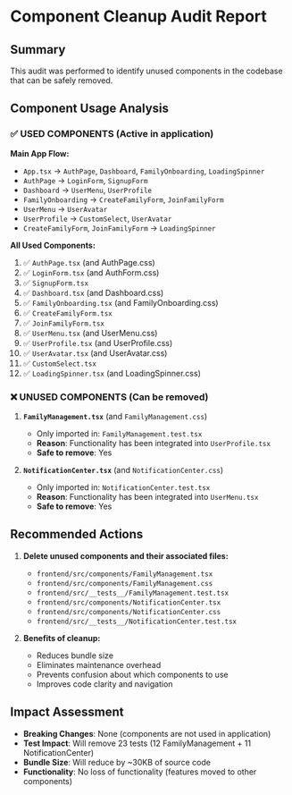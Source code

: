 # Component Cleanup Audit Report

## Summary
This audit was performed to identify unused components in the codebase that can be safely removed.

## Component Usage Analysis

### ✅ USED COMPONENTS (Active in application)

**Main App Flow:**
- `App.tsx` → `AuthPage`, `Dashboard`, `FamilyOnboarding`, `LoadingSpinner`
- `AuthPage` → `LoginForm`, `SignupForm`
- `Dashboard` → `UserMenu`, `UserProfile`
- `FamilyOnboarding` → `CreateFamilyForm`, `JoinFamilyForm`
- `UserMenu` → `UserAvatar`
- `UserProfile` → `CustomSelect`, `UserAvatar`
- `CreateFamilyForm`, `JoinFamilyForm` → `LoadingSpinner`

**All Used Components:**
1. ✅ `AuthPage.tsx` (and AuthPage.css)
2. ✅ `LoginForm.tsx` (and AuthForm.css)
3. ✅ `SignupForm.tsx`
4. ✅ `Dashboard.tsx` (and Dashboard.css)
5. ✅ `FamilyOnboarding.tsx` (and FamilyOnboarding.css)
6. ✅ `CreateFamilyForm.tsx`
7. ✅ `JoinFamilyForm.tsx`
8. ✅ `UserMenu.tsx` (and UserMenu.css)
9. ✅ `UserProfile.tsx` (and UserProfile.css)
10. ✅ `UserAvatar.tsx` (and UserAvatar.css)
11. ✅ `CustomSelect.tsx`
12. ✅ `LoadingSpinner.tsx` (and LoadingSpinner.css)

### ❌ UNUSED COMPONENTS (Can be removed)

1. **`FamilyManagement.tsx`** (and `FamilyManagement.css`)
   - Only imported in: `FamilyManagement.test.tsx`
   - **Reason**: Functionality has been integrated into `UserProfile.tsx`
   - **Safe to remove**: Yes

2. **`NotificationCenter.tsx`** (and `NotificationCenter.css`)
   - Only imported in: `NotificationCenter.test.tsx`
   - **Reason**: Functionality has been integrated into `UserMenu.tsx`
   - **Safe to remove**: Yes

## Recommended Actions

1. **Delete unused components and their associated files:**
   - `frontend/src/components/FamilyManagement.tsx`
   - `frontend/src/components/FamilyManagement.css`
   - `frontend/src/__tests__/FamilyManagement.test.tsx`
   - `frontend/src/components/NotificationCenter.tsx`
   - `frontend/src/components/NotificationCenter.css`
   - `frontend/src/__tests__/NotificationCenter.test.tsx`

2. **Benefits of cleanup:**
   - Reduces bundle size
   - Eliminates maintenance overhead
   - Prevents confusion about which components to use
   - Improves code clarity and navigation

## Impact Assessment

- **Breaking Changes**: None (components are not used in application)
- **Test Impact**: Will remove 23 tests (12 FamilyManagement + 11 NotificationCenter)
- **Bundle Size**: Will reduce by ~30KB of source code
- **Functionality**: No loss of functionality (features moved to other components) 